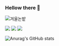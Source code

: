 ### Hellow there 👋
![겨울논밭](https://github.com/Maybaba/Maybaba/assets/161430857/d9d9a751-6bc3-4bcd-8a44-cd89d003231f)


<img src="https://capsule-render.vercel.app/api?type=wave&color=random&height=높이&section=header&text=텍스트&fontSize=텍스트크기" />
<img src="https://capsule-render.vercel.app/api?type=wave&color=random&height=높이&section=footer&text=텍스트&fontSize=텍스트크기" />
<a href="버튼을 눌렀을 때 이동할 링크" target="_blank"><img src="img.shields.io/badge/javascript-#DAF7A6?st&logo=plastic&logoColor=#F7DF1E"/></a>
<!-- reference
https://80000coding.oopy.io/865f4b2a-5198-49e8-a173-0f893a4fed45
https://github.com/anuraghazra/github-readme-stats/blob/master/docs/readme_kr.md
https://github.com/maxam2017/productive-box
-->

![Anurag's GitHub stats](https://github-readme-stats.vercel.app/api?username=Maybaba&show_icons=true&theme=radical)

<!--
**Maybaba/Maybaba** is a ✨ _special_ ✨ repository because its `README.md` (this file) appears on your GitHub profile.

Here are some ideas to get you started:

- 🔭 I’m currently working on ...
- 🌱 I’m currently learning ...
- 👯 I’m looking to collaborate on ...
- 🤔 I’m looking for help with ...
- 💬 Ask me about ...
- 📫 How to reach me: ...
- 😄 Pronouns: ...
- ⚡ Fun fact: ...
-->
